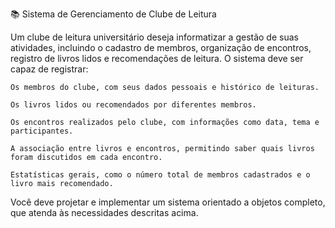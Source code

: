 📚 Sistema de Gerenciamento de Clube de Leitura

Um clube de leitura universitário deseja informatizar a gestão de suas atividades, incluindo o cadastro de membros, organização de encontros, registro de livros lidos e recomendações de leitura. O sistema deve ser capaz de registrar:

    Os membros do clube, com seus dados pessoais e histórico de leituras.

    Os livros lidos ou recomendados por diferentes membros.

    Os encontros realizados pelo clube, com informações como data, tema e participantes.

    A associação entre livros e encontros, permitindo saber quais livros foram discutidos em cada encontro.

    Estatísticas gerais, como o número total de membros cadastrados e o livro mais recomendado.

Você deve projetar e implementar um sistema orientado a objetos completo, que atenda às necessidades descritas acima.